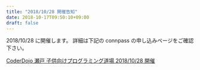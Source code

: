 ```yaml
---
title: "2018/10/28 開催告知"
date: 2018-10-17T09:50:10+09:00
draft: false
---
```


2018/10/28 に開催します。
詳細は下記の connpass の申し込みページをご確認下さい。

[CoderDojo 瀬戸 子供向けプログラミング道場 2018/10/28 開催](https://coderdojo-seto.connpass.com/event/105283/)
